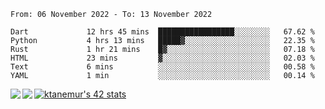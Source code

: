 <!--START_SECTION:waka-->

```text
From: 06 November 2022 - To: 13 November 2022

Dart             12 hrs 45 mins  █████████████████░░░░░░░░   67.62 %
Python           4 hrs 13 mins   █████▓░░░░░░░░░░░░░░░░░░░   22.35 %
Rust             1 hr 21 mins    █▓░░░░░░░░░░░░░░░░░░░░░░░   07.18 %
HTML             23 mins         ▓░░░░░░░░░░░░░░░░░░░░░░░░   02.03 %
Text             6 mins          ░░░░░░░░░░░░░░░░░░░░░░░░░   00.58 %
YAML             1 min           ░░░░░░░░░░░░░░░░░░░░░░░░░   00.14 %
```

<!--END_SECTION:waka-->
<a href="https://github.com/anuraghazra/github-readme-stats">
  <img align="left" src="https://github-readme-stats.vercel.app/api?username=Tanesan&count_private=true&show_icons=true" />
<img align="left" src="https://github-readme-stats.vercel.app/api/top-langs/?username=Tanesan" />
</a>

[![ktanemur's 42 stats](https://badge42.vercel.app/api/v2/cl1wslf6s002109l771rng2w8/stats?cursusId=21&coalitionId=62)](https://github.com/JaeSeoKim/badge42)
